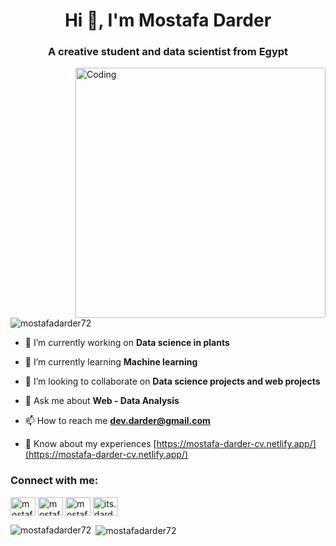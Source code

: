 <h1 align="center">Hi 👋, I'm Mostafa Darder</h1>
<h3 align="center">A creative student and data scientist from Egypt</h3>
<img align="right" alt="Coding" width="400" src="https://media.giphy.com/media/f6hnhHkks8bk4jwjh3/giphy.gif">

<p align="left"> <img src="https://komarev.com/ghpvc/?username=mostafadarder72&label=Profile%20views&color=0e75b6&style=flat" alt="mostafadarder72" /> </p>

- 🔭 I’m currently working on **Data science in plants**

- 🌱 I’m currently learning **Machine learning**

- 👯 I’m looking to collaborate on **Data science projects and web projects**

- 💬 Ask me about **Web - Data Analysis**

- 📫 How to reach me **dev.darder@gmail.com**

- 📄 Know about my experiences [https://mostafa-darder-cv.netlify.app/](https://mostafa-darder-cv.netlify.app/)

<h3 align="left">Connect with me:</h3>
<p align="left">
<a href="https://linkedin.com/in/mostafa darder" target="blank"><img align="center" src="https://raw.githubusercontent.com/rahuldkjain/github-profile-readme-generator/master/src/images/icons/Social/linked-in-alt.svg" alt="mostafa darder" height="30" width="40" /></a>
<a href="https://kaggle.com/mostafa darder" target="blank"><img align="center" src="https://raw.githubusercontent.com/rahuldkjain/github-profile-readme-generator/master/src/images/icons/Social/kaggle.svg" alt="mostafa darder" height="30" width="40" /></a>
<a href="https://fb.com/mostafa darder" target="blank"><img align="center" src="https://raw.githubusercontent.com/rahuldkjain/github-profile-readme-generator/master/src/images/icons/Social/facebook.svg" alt="mostafa darder" height="30" width="40" /></a>
<a href="https://instagram.com/its.darder" target="blank"><img align="center" src="https://raw.githubusercontent.com/rahuldkjain/github-profile-readme-generator/master/src/images/icons/Social/instagram.svg" alt="its.darder" height="30" width="40" /></a>
</p>

<p><img align="left" src="https://github-readme-stats.vercel.app/api/top-langs?username=mostafadarder72&show_icons=true&locale=en&layout=compact" alt="mostafadarder72" /></p>

<p>&nbsp;<img align="center" src="https://github-readme-stats.vercel.app/api?username=mostafadarder72&show_icons=true&locale=en" alt="mostafadarder72" /></p>
